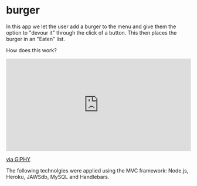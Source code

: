 # burger



In this app we let the user add a burger to the menu and give them the option to "devour it" through the click of a button. This then places the burger in an "Eaten" list. 

How does this work? 

<div style="width:100%;height:0;padding-bottom:50%;position:relative;"><iframe src="https://giphy.com/embed/vxqN4rBWEm55QL8IQq" width="100%" height="100%" style="position:absolute" frameBorder="0" class="giphy-embed" allowFullScreen></iframe></div><p><a href="https://giphy.com/gifs/vxqN4rBWEm55QL8IQq">via GIPHY</a></p>

The following technolgies were applied using the MVC framework: Node.js, Heroku, JAWSdb, MySQL and Handlebars. 